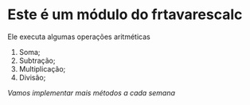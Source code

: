 # Este é um módulo do frtavarescalc

Ele executa algumas operações aritméticas

1. Soma;
2. Subtração;
3. Multiplicação;
4. Divisão;

_Vamos implementar mais métodos a cada semana_